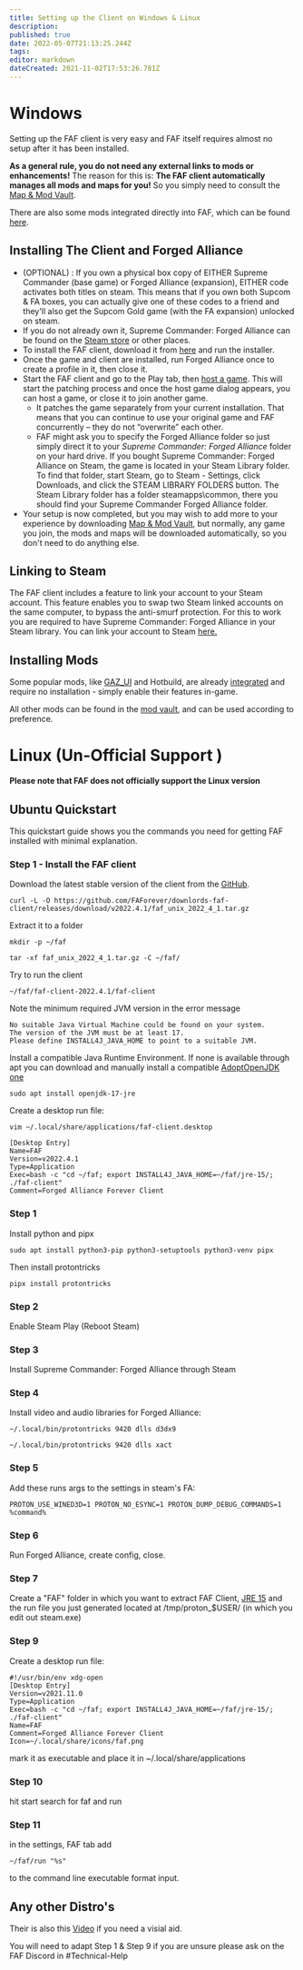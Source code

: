 ```yaml
---
title: Setting up the Client on Windows & Linux
description: 
published: true
date: 2022-05-07T21:13:25.244Z
tags: 
editor: markdown
dateCreated: 2021-11-02T17:53:26.781Z
---
```


# Windows
Setting up the FAF client is very easy and FAF itself requires almost no setup after it has been installed.

**As a general rule, you do not need any external links to mods or enhancements!** The reason for this is: **The FAF client automatically manages all mods and maps for you!** So you simply need to consult the [Map & Mod Vault](/Map-&-Mod-Vault).

There are also some mods integrated directly into FAF, which can be found [here](/Game-Modifications-(Mods)).

## Installing The Client and Forged Alliance
- (OPTIONAL) : If you own a physical box copy of EITHER Supreme Commander (base game) or Forged Alliance (expansion), EITHER code activates both titles on steam. This means that if you own both Supcom & FA boxes, you can actually give one of these codes to a friend and they'll also get the Supcom Gold game (with the FA expansion) unlocked on steam.
- If you do not already own it, Supreme Commander: Forged Alliance can be found on the [Steam store](http://store.steampowered.com/app/9420/) or other places.
- To install the FAF client, download it from [here](https://www.faforever.com/client) and run the installer. 
- Once the game and client are installed, run Forged Alliance once to create a profile in it, then close it.
- Start the FAF client and go to the Play tab, then [host a game](/Host-and-join-games). This will start the patching process and once the host game dialog appears, you can host a game, or close it to join another game.
	- It patches the game separately from your current installation. That means that you can continue to use your original game and FAF concurrently – they do not “overwrite” each other.
	- FAF might ask you to specify the Forged Alliance folder so just simply direct it to your *Supreme Commander: Forged Alliance* folder on your hard drive. If you bought Supreme Commander: Forged Alliance on Steam, the game is located in your Steam Library folder. To find that folder, start Steam, go to Steam - Settings, click Downloads, and click the STEAM LIBRARY FOLDERS button. The Steam Library folder has a folder steamapps\\common, there you should find your Supreme Commander Forged Alliance folder.
- Your setup is now completed, but you may wish to add more to your experience by downloading [Map & Mod Vault](/Map-&-Mod-Vault), but normally, any game you join, the mods and maps will be downloaded automatically, so you don't need to do anything else.

## Linking to Steam

The FAF client includes a feature to link your account to your Steam account. This feature enables you to swap two Steam linked accounts on the same computer, to bypass the anti-smurf protection. For this to work you are required to have Supreme Commander: Forged Alliance in your Steam library. You can link your account to Steam [here.](https://www.faforever.com/account/link)

## Installing Mods

Some popular mods, like [GAZ_UI](/Mods/GAZ_UI) and Hotbuild, are already [integrated](/Game-Modifications-(Mods)#Integrated-Mods) and require no installation - simply enable their features in-game.

All other mods can be found in the [mod vault](/Map-&-Mod-Vault#mod-vault), and can be used according to preference.

# Linux (Un-Official Support )
**Please note that FAF does not officially support the Linux version**

## Ubuntu Quickstart
This quickstart guide shows you the commands you need for getting FAF installed with minimal explanation.

### Step 1 - Install the FAF client
Download the latest stable version of the client from the [GitHub](https://github.com/FAForever/downlords-faf-client/releases).
```
curl -L -O https://github.com/FAForever/downlords-faf-client/releases/download/v2022.4.1/faf_unix_2022_4_1.tar.gz
```

Extract it to a folder
```
mkdir -p ~/faf
```
```
tar -xf faf_unix_2022_4_1.tar.gz -C ~/faf/
```

Try to run the client
```
~/faf/faf-client-2022.4.1/faf-client
```

Note the minimum required JVM version in the error message
```
No suitable Java Virtual Machine could be found on your system.
The version of the JVM must be at least 17.
Please define INSTALL4J_JAVA_HOME to point to a suitable JVM.
```

Install a compatible Java Runtime Environment. If none is available through apt you can download and manually install a compatible [AdoptOpenJDK one](https://adoptopenjdk.net/archive.html?jvmVariant=hotspot)
```
sudo apt install openjdk-17-jre
```

Create a desktop run file:
```
vim ~/.local/share/applications/faf-client.desktop
```
```
[Desktop Entry]
Name=FAF
Version=v2022.4.1
Type=Application
Exec=bash -c "cd ~/faf; export INSTALL4J_JAVA_HOME=~/faf/jre-15/; ./faf-client"
Comment=Forged Alliance Forever Client
```

### Step 1
Install python and pipx
```
sudo apt install python3-pip python3-setuptools python3-venv pipx
```
Then install protontricks
```
pipx install protontricks
```

### Step 2
Enable Steam Play (Reboot Steam)

### Step 3
Install Supreme Commander: Forged Alliance through Steam

### Step 4
Install video and audio libraries for Forged Alliance:
```
~/.local/bin/protontricks 9420 dlls d3dx9
```
```
~/.local/bin/protontricks 9420 dlls xact
```

### Step 5
Add these runs args to the settings in steam's FA:
```
PROTON_USE_WINED3D=1 PROTON_NO_ESYNC=1 PROTON_DUMP_DEBUG_COMMANDS=1 %command%
```

### Step 6
Run Forged Alliance, create config, close.

### Step 7
Create a "FAF" folder in which you want to extract FAF Client, [JRE 15](https://adoptopenjdk.net/archive.html?variant=openjdk15&jvmVariant=hotspot) and the run file you just generated located at /tmp/proton_$USER/ (in which you edit out steam.exe)

### Step 9
Create a desktop run file:
```
#!/usr/bin/env xdg-open
[Desktop Entry]
Version=v2021.11.0
Type=Application
Exec=bash -c "cd ~/faf; export INSTALL4J_JAVA_HOME=~/faf/jre-15/; ./faf-client"
Name=FAF
Comment=Forged Alliance Forever Client
Icon=~/.local/share/icons/faf.png
```
mark it as executable and place it in ~/.local/share/applications

### Step 10
hit start search for faf and run

### Step 11
in the settings, FAF tab add 
```
~/faf/run "%s"
```
 to the command line executable format input. 

## Any other Distro's
Their is also this [Video](https://www.youtube.com/watch?v=Rv3ZXA4FNFk) if you need a visial aid.

You will need to adapt Step 1 & Step 9 if you are unsure please ask on the FAF Discord in #Technical-Help
